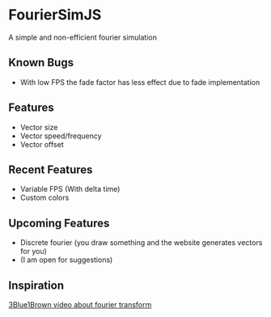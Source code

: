 # FourierSimJS
A simple and non-efficient fourier simulation
## Known Bugs
- With low FPS the fade factor has less effect due to fade implementation
## Features
- Vector size
- Vector speed/frequency
- Vector offset
## Recent Features
- Variable FPS (With delta time)
- Custom colors
## Upcoming Features
- Discrete fourier (you draw something and the website generates vectors for you)
- (I am open for suggestions)
## Inspiration
[3Blue1Brown video about fourier transform](https://www.youtube.com/watch?v=r6sGWTCMz2k "3Blue1Brown video about fourier transform")